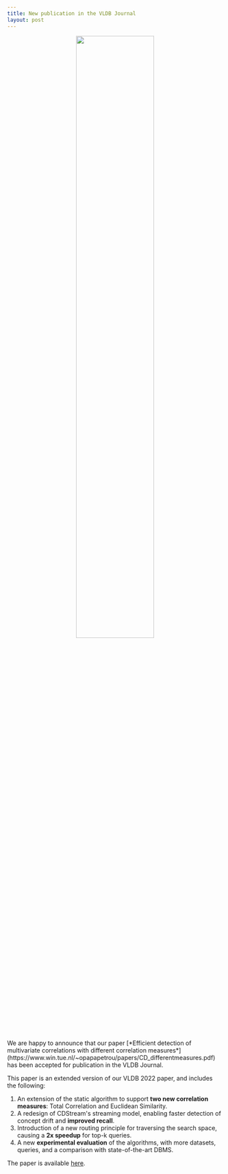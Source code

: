 ```yaml
---
title: New publication in the VLDB Journal
layout: post
---
```


<div width="60%" style="text-align:center">
<img src="https://github.com/CorrDetective/images/assets/100126005/ff5f81a1-4757-4a25-9cc7-a6a7813dc416" width="60%">
</div>
We are happy to announce that our paper [*Efficient detection of multivariate correlations with different correlation measures*](https://www.win.tue.nl/~opapapetrou/papers/CD_differentmeasures.pdf) has been accepted for publication in the VLDB Journal. 

This paper is an extended version of our VLDB 2022 paper, and includes the following:
1. An extension of the static algorithm to support **two new correlation measures**: Total Correlation and Euclidean Similarity.
2. A redesign of CDStream's streaming model, enabling faster detection of concept drift and **improved recall**.
3. Introduction of a new routing principle for traversing the search space, causing a **2x speedup** for top-k queries.
4. A new **experimental evaluation** of the algorithms, with more datasets, queries, and a comparison with state-of-the-art DBMS.

The paper is available [here](https://www.win.tue.nl/~opapapetrou/papers/CD_differentmeasures.pdf).